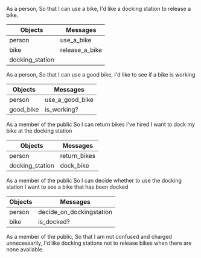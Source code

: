 As a person,
So that I can use a bike,
I'd like a docking station to release a bike.

Objects         | Messages
--------------- | -------------
person          | use_a_bike 
bike            | release_a_bike
docking_station | 

As a person,
So that I can use a good bike,
I'd like to see if a bike is working

Objects         | Messages
--------------- | -------------
person          | use_a_good_bike 
good_bike       | is_working? 

As a member of the public
So I can return bikes I've hired
I want to dock my bike at the docking station

Objects         | Messages
--------------- | -------------
person          | return_bikes 
docking_station | dock_bike

As a member of the public
So I can decide whether to use the docking station
I want to see a bike that has been docked

Objects         | Messages
--------------- | -------------
person          | decide_on_dockingstation
bike            | is_docked? 

As a member of the public,
So that I am not confused and charged unnecessarily,
I'd like docking stations not to release bikes when there are none available.